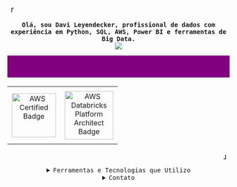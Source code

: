 <!-- Profile -->
<p align="left"><strong><samp>「</samp></strong></p>

<p align="center">
<samp>
<b>
Olá, sou Davi Leyendecker, profissional de dados com experiência em Python, SQL, AWS, Power BI e ferramentas de Big Data.
</b>
</samp>
<br>
<img src="https://readme-typing-svg.herokuapp.com?font=Iosevka&size=16&color=6A0DAD&center=true&width=410&height=45&lines=Entusiasta+de+Big+Data">
</p>

<div style="width: 100%; height: 50px; background-color: purple; margin-bottom: 20px;"></div>

<div align="center">
  <table style="border-collapse: collapse;">
    <tr>
      <td style="padding: 10px; text-align: center;">
        <a href="https://www.credly.com/badges/cac3202a-1fc0-44e6-b637-622c75ab4a15" target="_blank">
          <img src="https://images.credly.com/size/340x340/images/00634f82-b07f-4bbd-a6bb-53de397fc3a6/image.png" alt="AWS Certified Badge" width="100" height="100">
        </a>
      </td>
      <td style="padding: 10px; text-align: center;">
        <a href="https://credentials.databricks.com/0404ebcc-9730-44d5-a1ac-9dd320310962#acc.FBiQvEC8" target="_blank">
          <img src="https://www.databricks.com/sites/default/files/2023-08/fundamentals-badge-platform-architect-aws.svg?v=1692664175" alt="AWS Databricks Platform Architect Badge" width="110" height="110">
        </a>
      </td>
    </tr>
  </table>
</div>

</div>

<p align="right"><strong><samp>」</samp></strong></p>

<details align="center">
<summary><samp>Ferramentas e Tecnologias que Utilizo</samp></summary>

<p align="center">
<!-- Badges para ferramentas -->
<img src="https://img.shields.io/badge/Python-3776AB?style=for-the-badge&logo=python&logoColor=white" alt="Python">
<img src="https://img.shields.io/badge/AWS-232F3E?style=for-the-badge&logo=amazonaws&logoColor=white" alt="AWS">
<img src="https://img.shields.io/badge/SQL-00758F?style=for-the-badge&logo=sql&logoColor=white" alt="SQL">
<img src="https://img.shields.io/badge/Power%20BI-2769B5?style=for-the-badge&logo=powerbi&logoColor=white" alt="Power BI">
<img src="https://img.shields.io/badge/Apache%20Spark-E25A1C?style=for-the-badge&logo=apache-spark&logoColor=white" alt="Apache Spark">
<img src="https://img.shields.io/badge/Databricks-FF6347?style=for-the-badge&logo=databricks&logoColor=white" alt="Databricks">
<img src="https://img.shields.io/badge/Docker-2496ED?style=for-the-badge&logo=docker&logoColor=white" alt="Docker">
<img src="https://img.shields.io/badge/Terraform-7B42A0?style=for-the-badge&logo=terraform&logoColor=white" alt="Terraform">
<img src="https://img.shields.io/badge/Apache%20Kafka-231F20?style=for-the-badge&logo=apache-kafka&logoColor=white" alt="Apache Kafka">
<img src="https://img.shields.io/badge/Apache%20Airflow-017C6D?style=for-the-badge&logo=apache-airflow&logoColor=white" alt="Apache Airflow">
</p>
</details>

<details align="center">
<summary><samp>Contato</samp></summary>
<p align="center">
<samp>
<a href="https://www.linkedin.com/in/davileyendecker/"><img src="https://img.shields.io/badge/LinkedIn-0077B5?style=for-the-badge&logo=linkedin&logoColor=white" alt="LinkedIn"></a>
<a href="https://wa.me/5521984232310"><img src="https://img.shields.io/badge/WhatsApp-25D366?style=for-the-badge&logo=whatsapp&logoColor=white" alt="WhatsApp"></a>
</samp>
</p>
</details>
